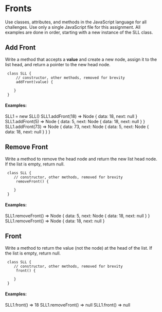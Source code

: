 # Fronts
Use classes, attributes, and methods in the JavaScript language for all challenges. Use only a single JavaScript file for this assignment. All examples are done in order, starting with a new instance of the SLL class.

## Add Front
Write a method that accepts a **value** and create a new node, assign it to the list head, and return a pointer to the new head node.
```
 class SLL {
     // constructor, other methods, removed for brevity
     addFront(value) {
    	
    }
 }
```

#### Examples:

SLL1 = new SLL()
SLL1.addFront(18) => Node { data: 18, next: null }
SLL1.addFront(5) => Node { data: 5, next: Node { data: 18, next: null } }
SLL1.addFront(73) => Node { data: 73, next: Node { data: 5, next: Node { data: 18, next: null } } }

## Remove Front
Write a method to remove the head node and return the new list head node. If the list is empty, return null.
```
 class SLL {
    // constructor, other methods, removed for brevity
     removeFront() {
    	
    }
 }
```

#### Examples:

SLL1.removeFront() => Node { data: 5, next: Node { data: 18, next: null } }
SLL1.removeFront() => Node { data: 18, next: null }

## Front
Write a method to return the value (not the node) at the head of the list. If the list is empty, return null.
```
 class SLL {
    // constructor, other methods, removed for brevity
     front() {
    	
    }
 }
```

#### Examples:

SLL1.front() => 18
SLL1.removeFront() => null
SLL1.front() => null

